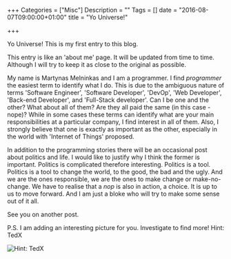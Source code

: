 +++
Categories = ["Misc"]
Description = ""
Tags = []
date = "2016-08-07T09:00:00+01:00"
title = "Yo Universe!"

+++

Yo Universe! This is my first entry to this blog.

This entry is like an 'about me' page. It will be updated from time to time. Although I will try to keep it as close to the original as possible.

My name is Martynas Melninkas and I am a programmer. I find *programmer* the easiest term to identify what I do. This is due to the ambiguous nature of terms 'Software Engineer', 'Software Developer', 'DevOp', 'Web Developer', 'Back-end Developer', and 'Full-Stack developer'. Can I be one and the other? What about all of them? Are they all paid the same (in this case - nope)? While in some cases these terms can identify what are your main responsibilities at a particular company, I find interest in all of them. Also, I strongly believe that one is exactly as important as the other, especially in the world with 'Internet of Things' proposed.

In addition to the programming stories there will be an occasional post about politics and life. I would like to justify why I think the former is important. Politics is complicated therefore interesting. Politics is a tool. Politics is a tool to change the world, to the good, the bad and the ugly. And we are the ones responsible, we are the ones to make change or make-no-change. We have to realise that a *nop* is also in action, a choice. It is up to us to move forward. And I am just a bloke who will try to make some sense out of it all.

See you on another post.

P.S. I am adding an interesting picture for you. Investigate to find more! Hint: TedX

![Hint: TedX](/img/interesting_1.png)